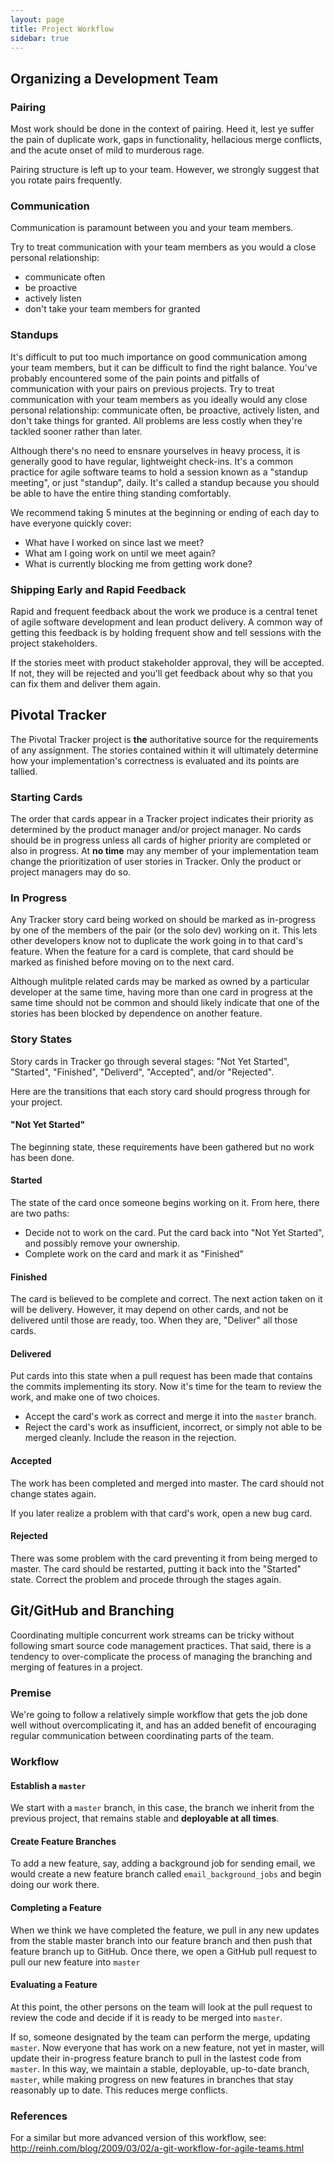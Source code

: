```yaml
---
layout: page
title: Project Workflow
sidebar: true
---
```


## Organizing a Development Team

### Pairing

Most work should be done in the context of pairing. Heed it, lest ye suffer the pain of duplicate work, gaps in functionality, hellacious merge conflicts, and the acute onset of mild to murderous rage.

Pairing structure is left up to your team. However, we strongly suggest that you rotate pairs frequently.

### Communication

Communication is paramount between you and your team members.

Try to treat communication with your team members as you would a close personal relationship:

* communicate often
* be proactive
* actively listen
* don't take your team members for granted

### Standups

It's difficult to put too much importance on good communication among your team members, but it can be difficult to find the right balance. You've probably encountered some of the pain points and pitfalls of communication with your pairs on previous projects. Try to treat communication with your team members as you ideally would any close personal relationship: communicate often, be proactive, actively listen, and don't take things for granted. All problems are less costly when they're tackled sooner rather than later.

Although there's no need to ensnare yourselves in heavy process, it is generally good to have regular, lightweight check-ins. It's a common practice for agile software teams to hold a session known as a "standup meeting", or just "standup", daily. It's called a standup because you should be able to have the entire thing standing comfortably. 

We recommend taking 5 minutes at the beginning or ending of each day to have everyone quickly cover:

* What have I worked on since last we meet?
* What am I going work on until we meet again?
* What is currently blocking me from getting work done?

### Shipping Early and Rapid Feedback

Rapid and frequent feedback about the work we produce is a central tenet of agile software development and lean product delivery. A common way of getting this feedback is by holding frequent show and tell sessions with the project stakeholders.

If the stories meet with product stakeholder approval, they will be accepted. If not, they will be rejected and you'll get feedback about why so that you can fix them and deliver them again.

## Pivotal Tracker

The Pivotal Tracker project is **the** authoritative source for the requirements of any assignment. The stories contained within it will ultimately determine how your implementation's correctness is evaluated and its points are tallied.

### Starting Cards

The order that cards appear in a Tracker project indicates their priority as determined by the product manager and/or project manager. No cards should be in progress unless all cards of higher priority are completed or also in progress. At **no time** may any member of your implementation team change the prioritization of user stories in Tracker. Only the product or project managers may do so.

### In Progress

Any Tracker story card being worked on should be marked as in-progress by one of the members of the pair (or the solo dev) working on it. This lets other developers know not to duplicate the work going in to that card's feature. When the feature for a card is complete, that card should be marked as finished before moving on to the next card.

Although mulitple related cards may be marked as owned by a particular developer at the same time, having more than one card in progress at the same time should not be common and should likely indicate that one of the stories has been blocked by dependence on another feature.

### Story States

Story cards in Tracker go through several stages: "Not Yet Started", "Started", "Finished", "Deliverd", "Accepted", and/or "Rejected".

Here are the transitions that each story card should progress through for your project.

#### "Not Yet Started" 

The beginning state, these requirements have been gathered but no work has been done.

#### Started

The state of the card once someone begins working on it. From here, there are two paths:

* Decide not to work on the card. Put the card back into "Not Yet Started", and possibly remove your ownership.
* Complete work on the card and mark it as "Finished"

#### Finished

The card is believed to be complete and correct. The next action taken on it will be delivery. However, it may depend on other cards, and not be delivered until those are ready, too. When they are, "Deliver" all those cards.

#### Delivered

Put cards into this state when a pull request has been made that contains the commits implementing its story. Now it's time for the team to review the work, and make one of two choices.

* Accept the card's work as correct and merge it into the `master` branch.
* Reject the card's work as insufficient, incorrect, or simply not able to be merged cleanly. Include the reason in the rejection.

#### Accepted

The work has been completed and merged into master. The card should not change states again.

If you later realize a problem with that card's work, open a new bug card.

#### Rejected

There was some problem with the card preventing it from being merged to master. The card should be restarted, putting it back into the "Started" state. Correct the problem and procede through the stages again.

## Git/GitHub and Branching

Coordinating multiple concurrent work streams can be tricky without following smart source code management practices. That said, there is a tendency to over-complicate the process of managing the branching and merging of features in a project.

### Premise

We're going to follow a relatively simple workflow that gets the job done well without overcomplicating it, and has an added benefit of encouraging regular communication between coordinating parts of the team.

### Workflow

#### Establish a `master`

We start with a `master` branch, in this case, the branch we inherit from the previous project, that remains stable and **deployable at all times**. 

#### Create Feature Branches

To add a new feature, say, adding a background job for sending email, we would create a new feature branch called `email_background_jobs` and begin doing our work there.

#### Completing a Feature

When we think we have completed the feature, we pull in any new updates from the stable master branch into our feature branch and then push that feature branch up to GitHub. Once there, we open a GitHub pull request to pull our new feature into `master`

#### Evaluating a Feature

At this point, the other persons on the team will look at the pull request to review the code and decide if it is ready to be merged into `master`. 

If so, someone designated by the team can perform the merge, updating `master`. Now everyone that has work on a new feature, not yet in master, will update their in-progress feature branch to pull in the lastest code from `master`. In this way, we maintain a stable, deployable, up-to-date branch, `master`, while making progress on new features in branches that stay reasonably up to date. This reduces merge conflicts.

### References

For a similar but more advanced version of this workflow, see: http://reinh.com/blog/2009/03/02/a-git-workflow-for-agile-teams.html

